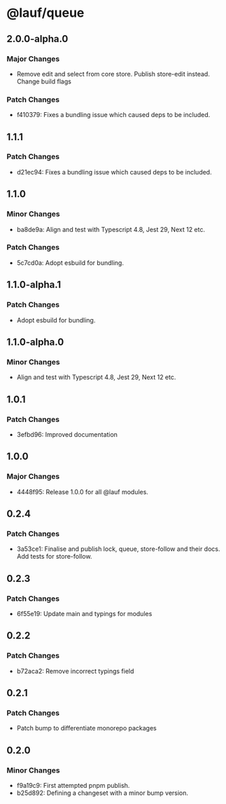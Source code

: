 # @lauf/queue

## 2.0.0-alpha.0

### Major Changes

- Remove edit and select from core store. Publish store-edit instead. Change build flags

### Patch Changes

- f410379: Fixes a bundling issue which caused deps to be included.

## 1.1.1

### Patch Changes

- d21ec94: Fixes a bundling issue which caused deps to be included.

## 1.1.0

### Minor Changes

- ba8de9a: Align and test with Typescript 4.8, Jest 29, Next 12 etc.

### Patch Changes

- 5c7cd0a: Adopt esbuild for bundling.

## 1.1.0-alpha.1

### Patch Changes

- Adopt esbuild for bundling.

## 1.1.0-alpha.0

### Minor Changes

- Align and test with Typescript 4.8, Jest 29, Next 12 etc.

## 1.0.1

### Patch Changes

- 3efbd96: Improved documentation

## 1.0.0

### Major Changes

- 4448f95: Release 1.0.0 for all @lauf modules.

## 0.2.4

### Patch Changes

- 3a53ce1: Finalise and publish lock, queue, store-follow and their docs. Add tests for store-follow.

## 0.2.3

### Patch Changes

- 6f55e19: Update main and typings for modules

## 0.2.2

### Patch Changes

- b72aca2: Remove incorrect typings field

## 0.2.1

### Patch Changes

- Patch bump to differentiate monorepo packages

## 0.2.0

### Minor Changes

- f9a19c9: First attempted pnpm publish.
- b25d892: Defining a changeset with a minor bump version.

